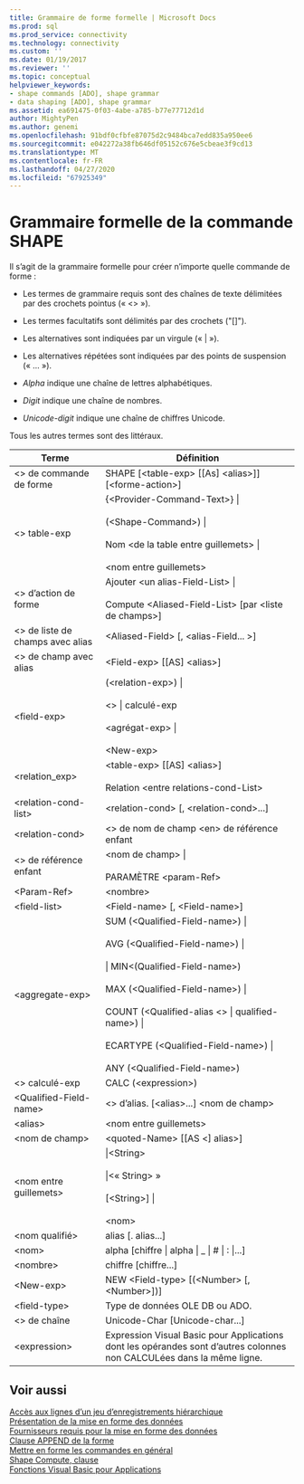 ```yaml
---
title: Grammaire de forme formelle | Microsoft Docs
ms.prod: sql
ms.prod_service: connectivity
ms.technology: connectivity
ms.custom: ''
ms.date: 01/19/2017
ms.reviewer: ''
ms.topic: conceptual
helpviewer_keywords:
- shape commands [ADO], shape grammar
- data shaping [ADO], shape grammar
ms.assetid: ea691475-0f03-4abe-a785-b77e77712d1d
author: MightyPen
ms.author: genemi
ms.openlocfilehash: 91bdf0cfbfe87075d2c9484bca7edd835a950ee6
ms.sourcegitcommit: e042272a38fb646df05152c676e5cbeae3f9cd13
ms.translationtype: MT
ms.contentlocale: fr-FR
ms.lasthandoff: 04/27/2020
ms.locfileid: "67925349"
---
```

# <a name="formal-shape-grammar"></a>Grammaire formelle de la commande SHAPE
Il s’agit de la grammaire formelle pour créer n’importe quelle commande de forme :  
  
-   Les termes de grammaire requis sont des chaînes de texte délimitées par des crochets pointus (« <> »).  
  
-   Les termes facultatifs sont délimités par des crochets ("[]").  
  
-   Les alternatives sont indiquées par un virgule (« &#124; »).  
  
-   Les alternatives répétées sont indiquées par des points de suspension (« ... »).  
  
-   *Alpha* indique une chaîne de lettres alphabétiques.  
  
-   *Digit* indique une chaîne de nombres.  
  
-   *Unicode-digit* indique une chaîne de chiffres Unicode.  
  
 Tous les autres termes sont des littéraux.  
  
|Terme|Définition|  
|----------|----------------|  
|\<> de commande de forme|SHAPE [\<table-exp> [[As] \<alias>]] [\<forme-action>]|  
|\<> table-exp|{\<Provider-Command-Text>} &#124;<br /><br /> (\<Shape-Command>) &#124;<br /><br /> Nom \<de la table entre guillemets> &#124;<br /><br /> \<nom entre guillemets>|  
|\<> d’action de forme|Ajouter \<un alias-Field-List> &#124;<br /><br /> Compute \<Aliased-Field-List> [par \<liste de champs>]|  
|\<> de liste de champs avec alias|\<Aliased-Field> [, \<alias-Field... >]|  
|\<> de champ avec alias|\<Field-exp> [[AS] \<alias>]|  
|\<field-exp>|(\<relation-exp>) &#124;<br /><br /> \<> &#124; calculé-exp<br /><br /> \<agrégat-exp> &#124;<br /><br /> \<New-exp>|  
|<relation_exp>|\<table-exp> [[AS] \<alias>]<br /><br /> Relation \<entre relations-cond-List>|  
|\<relation-cond-list>|\<relation-cond> [, \<relation-cond>...]|  
|\<relation-cond>|\<> de nom de champ \<en> de référence enfant|  
|\<> de référence enfant|\<nom de champ> &#124;<br /><br /> PARAMÈTRE \<param-Ref>|  
|\<Param-Ref>|\<nombre>|  
|\<field-list>|\<Field-name> [, \<Field-name>]|  
|\<aggregate-exp>|SUM (\<Qualified-Field-name>) &#124;<br /><br /> AVG (\<Qualified-Field-name>) &#124;<br /><br /> &#124; MIN\<(Qualified-Field-name>)<br /><br /> MAX (\<Qualified-Field-name>) &#124;<br /><br /> COUNT (\<Qualified-alias \<> &#124; qualified-name>) &#124;<br /><br /> ECARTYPE (\<Qualified-Field-name>) &#124;<br /><br /> ANY (\<Qualified-Field-name>)|  
|\<> calculé-exp|CALC (\<expression>)|  
|\<Qualified-Field-name>|\<> d’alias. [\<alias>...] \<nom de champ>|  
|\<alias>|\<nom entre guillemets>|  
|\<nom de champ>|\<quoted-Name> [[AS \<] alias>]|  
|\<nom entre guillemets>|&#124;\<String><br /><br /> &#124;\<« String> »<br /><br /> [\<String>] &#124;<br /><br /> \<nom>|  
|\<nom qualifié>|alias [. alias...]|  
|\<nom>|alpha [chiffre &#124; alpha &#124; _ &#124; # &#124; : &#124;...]|  
|\<nombre>|chiffre [chiffre...]|  
|\<New-exp>|NEW \<Field-type> [(\<Number> [, \<Number>])]|  
|\<field-type>|Type de données OLE DB ou ADO.|  
|\<> de chaîne|Unicode-Char [Unicode-char...]|  
|\<expression>|Expression Visual Basic pour Applications dont les opérandes sont d’autres colonnes non CALCULées dans la même ligne.|  
  
## <a name="see-also"></a>Voir aussi  
 [Accès aux lignes d’un jeu d’enregistrements hiérarchique](../../../ado/guide/data/accessing-rows-in-a-hierarchical-recordset.md)   
 [Présentation de la mise en forme des données](../../../ado/guide/data/data-shaping-overview.md)   
 [Fournisseurs requis pour la mise en forme des données](../../../ado/guide/data/required-providers-for-data-shaping.md)   
 [Clause APPEND de la forme](../../../ado/guide/data/shape-append-clause.md)   
 [Mettre en forme les commandes en général](../../../ado/guide/data/shape-commands-in-general.md)   
 [Shape Compute, clause](../../../ado/guide/data/shape-compute-clause.md)   
 [Fonctions Visual Basic pour Applications](../../../ado/guide/data/visual-basic-for-applications-functions.md)
